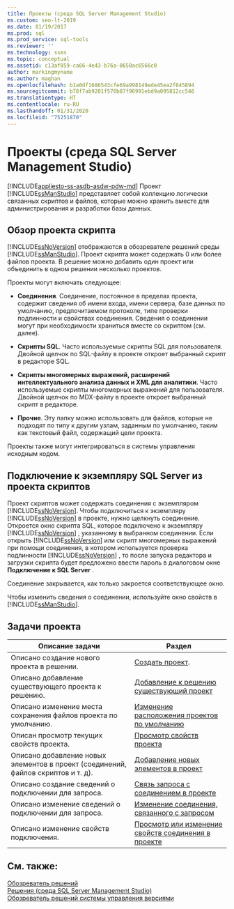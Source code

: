 ```yaml
---
title: Проекты (среда SQL Server Management Studio)
ms.custom: seo-lt-2019
ms.date: 01/19/2017
ms.prod: sql
ms.prod_service: sql-tools
ms.reviewer: ''
ms.technology: ssms
ms.topic: conceptual
ms.assetid: c13af859-ca66-4e43-b76a-0650ac6566c0
author: markingmyname
ms.author: maghan
ms.openlocfilehash: b1a0df1686543cfe69a998149ede45ea2f845894
ms.sourcegitcommit: b78f7ab9281f570b87f96991ebd9a095812cc546
ms.translationtype: HT
ms.contentlocale: ru-RU
ms.lasthandoff: 01/31/2020
ms.locfileid: "75251870"
---
```

# <a name="projects-sql-server-management-studio"></a>Проекты (среда SQL Server Management Studio)
[!INCLUDE[appliesto-ss-asdb-asdw-pdw-md](../../includes/appliesto-ss-asdb-asdw-pdw-md.md)]
Проект [!INCLUDE[ssManStudio](../../includes/ssmanstudio-md.md)] представляет собой коллекцию логически связанных скриптов и файлов, которые можно хранить вместе для администрирования и разработки базы данных.  
  
## <a name="script-project-overview"></a>Обзор проекта скрипта  
[!INCLUDE[ssNoVersion](../../includes/ssnoversion-md.md)] отображаются в обозревателе решений среды [!INCLUDE[ssManStudio](../../includes/ssmanstudio-md.md)]. Проект скрипта может содержать 0 или более файлов проекта. В решение можно добавить один проект или объединить в одном решении несколько проектов.  
  
Проекты могут включать следующее:  
  
-   **Соединения**. Соединение, постоянное в пределах проекта, содержит сведения об имени входа, имени сервера, базе данных по умолчанию, предпочитаемом протоколе, типе проверки подлинности и свойствах соединения. Сведения о соединении могут при необходимости храниться вместе со скриптом (см. далее).  
  
-   **Скрипты SQL**. Часто используемые скрипты SQL для пользователя. Двойной щелчок по SQL-файлу в проекте откроет выбранный скрипт в редакторе SQL.  
  
-   **Скрипты многомерных выражений, расширений интеллектуального анализа данных и XML для аналитики**. Часто используемые скрипты многомерных выражений для пользователя. Двойной щелчок по MDX-файлу в проекте откроет выбранный скрипт в редакторе.  
  
-   **Прочие**. Эту папку можно использовать для файлов, которые не подходят по типу к другим узлам, заданным по умолчанию, таким как текстовый файл, содержащий цели проекта.  
  
Проекты также могут интегрироваться в системы управления исходным кодом.  
  
## <a name="connecting-to-an-instance-of-sql-server-from-a-script-project"></a>Подключение к экземпляру SQL Server из проекта скриптов  
Проект скриптов может содержать соединения с экземпляром [!INCLUDE[ssNoVersion](../../includes/ssnoversion-md.md)]. Чтобы подключиться к экземпляру [!INCLUDE[ssNoVersion](../../includes/ssnoversion-md.md)] в проекте, нужно щелкнуть соединение. Откроется окно скрипта SQL, которое подключено к экземпляру [!INCLUDE[ssNoVersion](../../includes/ssnoversion-md.md)] , указанному в выбранном соединении. Если открыть [!INCLUDE[ssNoVersion](../../includes/ssnoversion-md.md)] или скрипт многомерных выражений при помощи соединения, в котором используется проверка подлинности [!INCLUDE[ssNoVersion](../../includes/ssnoversion-md.md)] , то после запуска редактора и загрузки скрипта будет предложено ввести пароль в диалоговом окне **Подключение к SQL Server** .  
  
Соединение закрывается, как только закроется соответствующее окно.  
  
Чтобы изменить сведения о соединении, используйте окно свойств в [!INCLUDE[ssManStudio](../../includes/ssmanstudio-md.md)].  
  
## <a name="project-tasks"></a>Задачи проекта  
  
|Описание задачи|Раздел|  
|--------------------|---------|  
|Описано создание нового проекта в решении.|[Создать проект](../../ssms/solution/create-a-project.md).|  
|Описано добавление существующего проекта к решению.|[Добавление к решению существующий проект](../../ssms/solution/add-an-existing-project-to-a-solution.md)|  
|Описано изменение места сохранения файлов проекта по умолчанию.|[Изменение расположения проектов по умолчанию](../../ssms/solution/change-the-default-location-for-projects.md)|  
|Описан просмотр текущих свойств проекта.|[Просмотр свойств проекта](../../ssms/solution/view-project-properties.md)|  
|Описано добавление новых элементов в проект (соединений, файлов скриптов и т. д).|[Добавление новых элементов в проект](../../ssms/solution/add-new-items-to-a-project.md)|  
|Описано создание сведений о подключении для запроса.|[Связь запроса с соединением в проекте](../../ssms/solution/associate-a-query-with-a-connection-in-a-project.md)|  
|Описано изменение сведений о подключении для запроса.|[Изменение соединения, связанного с запросом](../../ssms/solution/change-the-connection-associated-with-a-query.md)|  
|Описано изменение свойств подключения.|[Просмотр или изменение свойств соединения в проекте](../../ssms/solution/view-or-change-the-properties-of-a-connection-in-a-project.md)|  
  
## <a name="see-also"></a>См. также:  
[Обозреватель решений](../../ssms/solution/solution-explorer.md)  
[Решения (среда SQL Server Management Studio)](../../ssms/solution/solutions-sql-server-management-studio.md)  
[Обозреватель решений системы управления версиями](https://msdn.microsoft.com/library/ms173879.aspx)  
  
